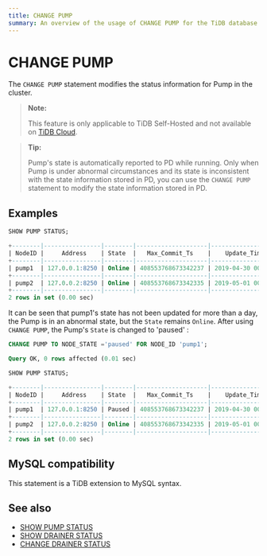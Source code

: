 ```yaml
---
title: CHANGE PUMP
summary: An overview of the usage of CHANGE PUMP for the TiDB database.
---
```


# CHANGE PUMP

The `CHANGE PUMP` statement modifies the status information for Pump in the cluster.

> **Note:**
>
> This feature is only applicable to TiDB Self-Hosted and not available on [TiDB Cloud](https://docs.pingcap.com/tidbcloud/).

> **Tip:**
>
> Pump's state is automatically reported to PD while running. Only when Pump is under abnormal circumstances and its state is inconsistent with the state information stored in PD, you can use the `CHANGE PUMP` statement to modify the state information stored in PD.

## Examples


```sql
SHOW PUMP STATUS;
```

```sql
+--------|----------------|--------|--------------------|---------------------|
| NodeID |     Address    | State  |   Max_Commit_Ts    |    Update_Time      |
+--------|----------------|--------|--------------------|---------------------|
| pump1  | 127.0.0.1:8250 | Online | 408553768673342237 | 2019-04-30 00:00:01 |
+--------|----------------|--------|--------------------|---------------------|
| pump2  | 127.0.0.2:8250 | Online | 408553768673342335 | 2019-05-01 00:00:02 |
+--------|----------------|--------|--------------------|---------------------|
2 rows in set (0.00 sec)
```

It can be seen that pump1's state has not been updated for more than a day, the Pump is in an abnormal state, but the `State` remains `Online`. After using `CHANGE PUMP`, the Pump's `State` is changed to 'paused' :


```sql
CHANGE PUMP TO NODE_STATE ='paused' FOR NODE_ID 'pump1';
```

```sql
Query OK, 0 rows affected (0.01 sec)
```


```sql
SHOW PUMP STATUS;
```

```sql
+--------|----------------|--------|--------------------|---------------------|
| NodeID |     Address    | State  |   Max_Commit_Ts    |    Update_Time      |
+--------|----------------|--------|--------------------|---------------------|
| pump1  | 127.0.0.1:8250 | Paused | 408553768673342237 | 2019-04-30 00:00:01 |
+--------|----------------|--------|--------------------|---------------------|
| pump2  | 127.0.0.2:8250 | Online | 408553768673342335 | 2019-05-01 00:00:02 |
+--------|----------------|--------|--------------------|---------------------|
2 rows in set (0.00 sec)
```

## MySQL compatibility

This statement is a TiDB extension to MySQL syntax.

## See also

* [SHOW PUMP STATUS](/sql-statements/sql-statement-show-pump-status.md)
* [SHOW DRAINER STATUS](/sql-statements/sql-statement-show-drainer-status.md)
* [CHANGE DRAINER STATUS](/sql-statements/sql-statement-change-drainer.md)
